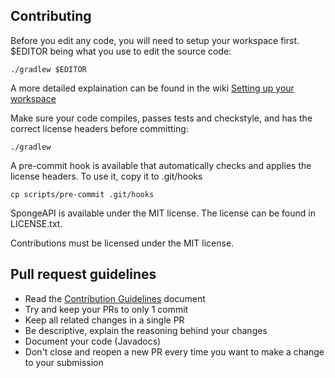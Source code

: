 Contributing
------------
Before you edit any code, you will need to setup your workspace first. $EDITOR being what you use to edit the source code:

    ./gradlew $EDITOR

A more detailed explaination can be found in the wiki [Setting up your workspace](https://github.com/SpongePowered/SpongeAPI/wiki/Setting-up-your-Workspace)
	
Make sure your code compiles, passes tests and checkstyle, and has the correct license headers before committing:

    ./gradlew
	
A pre-commit hook is available that automatically checks and applies the license headers. To use it, copy it to .git/hooks

    cp scripts/pre-commit .git/hooks

SpongeAPI is available under the MIT license. The license can be found in LICENSE.txt.

Contributions must be licensed under the MIT license.

Pull request guidelines
-----------------

* Read the [Contribution Guidelines](https://docs.google.com/document/d/1483QXESTnQ8iGcnsL6sdgv6JWNm5NqZ50OuZUMpvLB0) document
* Try and keep your PRs to only 1 commit
* Keep all related changes in a single PR
* Be descriptive, explain the reasoning behind your changes
* Document your code (Javadocs)
* Don't close and reopen a new PR every time you want to make a change to your submission